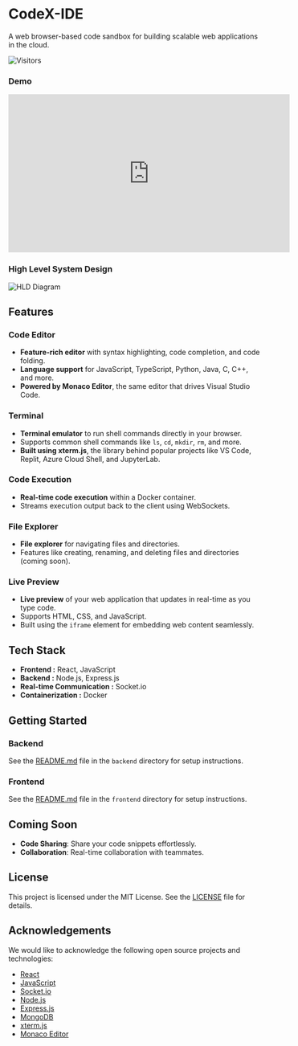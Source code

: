 # CodeX-IDE

A web browser-based code sandbox for building scalable web applications in the cloud.

![Visitors](https://visitor-badge.glitch.me/badge?page_id=Kinshuk2003.CodeX-IDE)

### Demo

<iframe width="560" height="315" src="https://www.youtube.com/embed/DYJYtFtdlZg" frameborder="0" allow="accelerometer; autoplay; clipboard-write; encrypted-media; gyroscope; picture-in-picture" allowfullscreen></iframe>

### High Level System Design
![HLD Diagram](https://github.com/Kinshuk2003/CodeX-IDE/blob/main/High-level-system-design.png)

## Features

### Code Editor

- **Feature-rich editor** with syntax highlighting, code completion, and code folding.
- **Language support** for JavaScript, TypeScript, Python, Java, C, C++, and more.
- **Powered by Monaco Editor**, the same editor that drives Visual Studio Code.

### Terminal

- **Terminal emulator** to run shell commands directly in your browser.
- Supports common shell commands like `ls`, `cd`, `mkdir`, `rm`, and more.
- **Built using xterm.js**, the library behind popular projects like VS Code, Replit, Azure Cloud Shell, and JupyterLab.

### Code Execution

- **Real-time code execution** within a Docker container.
- Streams execution output back to the client using WebSockets.

<!-- ### Code Execution
- A code execution environment that allows you to run code in various programming languages.
- Supports running code in the browser using WebAssembly.
- Built using the WebAssembly System Interface (WASI) that allows you to run WebAssembly modules outside the browser. -->

### File Explorer

- **File explorer** for navigating files and directories.
- Features like creating, renaming, and deleting files and directories (coming soon).

### Live Preview

- **Live preview** of your web application that updates in real-time as you type code.
- Supports HTML, CSS, and JavaScript.
- Built using the `iframe` element for embedding web content seamlessly.

## Tech Stack

- **Frontend :**  React, JavaScript
- **Backend :**  Node.js, Express.js
- **Real-time Communication :** Socket.io
- **Containerization :** Docker
<!-- - Database: MongoDB (Atlas) (coming soon)
- Cloud: AWS (coming soon) -->

## Getting Started

### Backend

See the [README.md](./backend/README.md) file in the `backend` directory for setup instructions.

### Frontend

See the [README.md](./frontend/README.md) file in the `frontend` directory for setup instructions.

## Coming Soon

- **Code Sharing**: Share your code snippets effortlessly.
- **Collaboration**: Real-time collaboration with teammates.

## License

This project is licensed under the MIT License. See the [LICENSE](./LICENSE) file for details.

## Acknowledgements

We would like to acknowledge the following open source projects and technologies:

- [React](https://reactjs.org/)
- [JavaScript](https://developer.mozilla.org/en-US/docs/Web/JavaScript)
- [Socket.io](https://socket.io/)
- [Node.js](https://nodejs.org/)
- [Express.js](https://expressjs.com/)
- [MongoDB](https://www.mongodb.com/)
- [xterm.js](https://xtermjs.org/)
- [Monaco Editor](https://microsoft.github.io/monaco-editor/)
